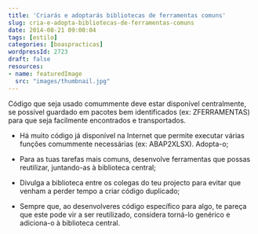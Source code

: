 ```yaml
---
title: 'Criarás e adoptarás bibliotecas de ferramentas comuns'
slug: cria-e-adopta-bibliotecas-de-ferramentas-comuns
date: 2014-08-21 09:00:04
tags: [estilo]
categories: [boaspracticas]
wordpressId: 2723
draft: false
resources:
- name: featuredImage
  src: "images/thumbnail.jpg"
---
```

Código que seja usado comummente deve estar disponível centralmente, se possível guardado em pacotes bem identificados (ex: ZFERRAMENTAS) para que seja facilmente encontrados e transportados.

  * Há muito código já disponível na Internet que permite executar várias funções comummente necessárias (ex: ABAP2XLSX). Adopta-o;

  * Para as tuas tarefas mais comuns, desenvolve ferramentas que possas reutilizar, juntando-as à biblioteca central;

  * Divulga a biblioteca entre os colegas do teu projecto para evitar que venham a perder tempo a criar código duplicado;

  * Sempre que, ao desenvolveres código específico para algo, te pareça que este pode vir a ser reutilizado, considera torná-lo genérico e adiciona-o à biblioteca central.
